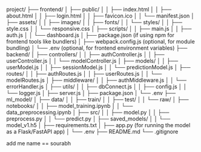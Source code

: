 project/
├── frontend/
│   ├── public/
│   │   ├── index.html
│   │   ├── about.html
│   │   ├── login.html
│   │   ├── favicon.ico
│   │   └── manifest.json
│   ├── assets/
│   │   ├── images/
│   │   ├── fonts/
│   │   └── styles/
│   │       ├── style.css
│   │       └── responsive.css
│   ├── scripts/
│   │   ├── main.js
│   │   ├── auth.js
│   │   └── dashboard.js
│   ├── package.json (if using npm for frontend tools like bundlers)
│   ├── webpack.config.js (optional, for module bundling)
│   └── .env (optional, for frontend environment variables)
├── backend/
│   ├── controllers/
│   │   ├── authController.js
│   │   ├── userController.js
│   │   └── modelController.js
│   ├── models/
│   │   ├── userModel.js
│   │   ├── sessionModel.js
│   │   └── predictionModel.js
│   ├── routes/
│   │   ├── authRoutes.js
│   │   ├── userRoutes.js
│   │   └── modelRoutes.js
│   ├── middleware/
│   │   ├── authMiddleware.js
│   │   └── errorHandler.js
│   ├── utils/
│   │   ├── dbConnect.js
│   │   ├── config.js
│   │   └── logger.js
│   ├── server.js
│   ├── package.json
│   └── .env
├── ml_model/
│   ├── data/
│   │   ├── train/
│   │   ├── test/
│   │   └── raw/
│   ├── notebooks/
│   │   ├── model_training.ipynb
│   │   └── data_preprocessing.ipynb
│   ├── src/
│   │   ├── model.py
│   │   ├── preprocess.py
│   │   └── predict.py
│   ├── saved_models/
│   │   └── model_v1.h5
│   ├── requirements.txt
│   ├── app.py (for running the model as a Flask/FastAPI app)
│   └── .env
├── README.md
└── .gitignore



add me name == sourabh 